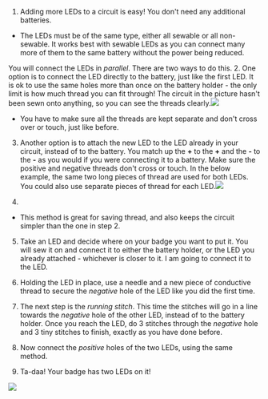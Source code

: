 1. Adding more LEDs to a circuit is easy! You don't need any additional batteries. 
 * The LEDs must be of the same type, either all sewable or all non-sewable. It works best with sewable LEDs as you can connect many more of them to the same battery without the power being reduced.
 
 You will connect the LEDs in *parallel*. There are two ways to do this.
2. One option is to connect the LED directly to the battery, just like the first LED. It is ok to use the same holes more than once on the battery holder - the only limit is how much thread you can fit through! The circuit in the picture hasn't been sewn onto anything, so you can see the threads clearly.![](/assets/more_leds_separate_120_333_650.png)
 * You have to make sure all the threads are kept separate and don't cross over or touch, just like before.
3. Another option is to attach the new LED to the LED already in your circuit, instead of to the battery. You match up the **+** to the **+** and the **-** to the **-** as you would if you were connecting it to a battery. Make sure the positive and negative threads don't cross or touch. In the below example, the same two long pieces of thread are used for both LEDs. You could also use separate pieces of thread for each LED.![](/assets/more_leds_extended_120_225_650.png)
 
4. 
 * This method is great for saving thread, and also keeps the circuit simpler than the one in step 2.
 
5. Take an LED and decide where on your badge you want to put it. You will sew it on and connect it to either the battery holder, or the LED you already attached - whichever is closer to it. I am going to connect it to the LED.

6. Holding the LED in place, use a needle and a new piece of conductive thread to secure the *negative* hole of the LED like you did the first time.

7. The next step is the *running stitch*. This time the stitches will go in a line towards the *negative* hole of the other LED, instead of to the battery holder. Once you reach the LED, do 3 stitches through the *negative* hole and 3 tiny stitches to finish, exactly as you have done before.

8. Now connect the *positive* holes of the two LEDs, using the same method.

9. Ta-daa! Your badge has two LEDs on it!
 
![](/assets/badge_extended_lit_150_99_650.png)

  


